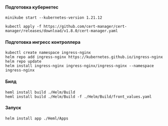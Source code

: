 #### Подготовка кубернетес
    minikube start --kubernetes-version 1.21.12

    kubectl apply -f https://github.com/cert-manager/cert-manager/releases/download/v1.8.0/cert-manager.yaml

#### Подготовка ингресс контроллера
    kubectl create namespace ingress-nginx
    helm repo add ingress-nginx https://kubernetes.github.io/ingress-nginx
    helm repo update
    helm install ingress-nginx ingress-nginx/ingress-nginx --namespace ingress-nginx

#### Билд
    heml install build ./Helm/Build
    heml install build ./Helm/Build -f ./Helm/Build/front_values.yaml

#### Запуск
    helm install app ./Heml/Apps
